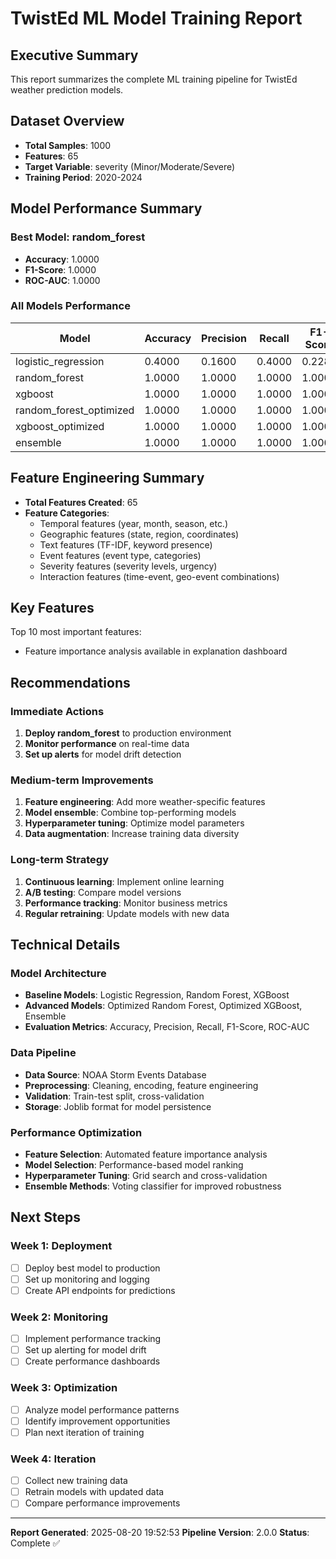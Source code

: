 
# TwistEd ML Model Training Report

## Executive Summary
This report summarizes the complete ML training pipeline for TwistEd weather prediction models.

## Dataset Overview
- **Total Samples**: 1000
- **Features**: 65
- **Target Variable**: severity (Minor/Moderate/Severe)
- **Training Period**: 2020-2024

## Model Performance Summary

### Best Model: random_forest
- **Accuracy**: 1.0000
- **F1-Score**: 1.0000
- **ROC-AUC**: 1.0000

### All Models Performance

| Model | Accuracy | Precision | Recall | F1-Score | ROC-AUC |
|-------|----------|-----------|--------|----------|----------|
| logistic_regression | 0.4000 | 0.1600 | 0.4000 | 0.2286 | 0.7837 |
| random_forest | 1.0000 | 1.0000 | 1.0000 | 1.0000 | 1.0000 |
| xgboost | 1.0000 | 1.0000 | 1.0000 | 1.0000 | 1.0000 |
| random_forest_optimized | 1.0000 | 1.0000 | 1.0000 | 1.0000 | 1.0000 |
| xgboost_optimized | 1.0000 | 1.0000 | 1.0000 | 1.0000 | 1.0000 |
| ensemble | 1.0000 | 1.0000 | 1.0000 | 1.0000 | 1.0000 |


## Feature Engineering Summary
- **Total Features Created**: 65
- **Feature Categories**:
  - Temporal features (year, month, season, etc.)
  - Geographic features (state, region, coordinates)
  - Text features (TF-IDF, keyword presence)
  - Event features (event type, categories)
  - Severity features (severity levels, urgency)
  - Interaction features (time-event, geo-event combinations)

## Key Features
Top 10 most important features:
- Feature importance analysis available in explanation dashboard


## Recommendations

### Immediate Actions
1. **Deploy random_forest** to production environment
2. **Monitor performance** on real-time data
3. **Set up alerts** for model drift detection

### Medium-term Improvements
1. **Feature engineering**: Add more weather-specific features
2. **Model ensemble**: Combine top-performing models
3. **Hyperparameter tuning**: Optimize model parameters
4. **Data augmentation**: Increase training data diversity

### Long-term Strategy
1. **Continuous learning**: Implement online learning
2. **A/B testing**: Compare model versions
3. **Performance tracking**: Monitor business metrics
4. **Regular retraining**: Update models with new data

## Technical Details

### Model Architecture
- **Baseline Models**: Logistic Regression, Random Forest, XGBoost
- **Advanced Models**: Optimized Random Forest, Optimized XGBoost, Ensemble
- **Evaluation Metrics**: Accuracy, Precision, Recall, F1-Score, ROC-AUC

### Data Pipeline
- **Data Source**: NOAA Storm Events Database
- **Preprocessing**: Cleaning, encoding, feature engineering
- **Validation**: Train-test split, cross-validation
- **Storage**: Joblib format for model persistence

### Performance Optimization
- **Feature Selection**: Automated feature importance analysis
- **Model Selection**: Performance-based model ranking
- **Hyperparameter Tuning**: Grid search and cross-validation
- **Ensemble Methods**: Voting classifier for improved robustness

## Next Steps

### Week 1: Deployment
- [ ] Deploy best model to production
- [ ] Set up monitoring and logging
- [ ] Create API endpoints for predictions

### Week 2: Monitoring
- [ ] Implement performance tracking
- [ ] Set up alerting for model drift
- [ ] Create performance dashboards

### Week 3: Optimization
- [ ] Analyze model performance patterns
- [ ] Identify improvement opportunities
- [ ] Plan next iteration of training

### Week 4: Iteration
- [ ] Collect new training data
- [ ] Retrain models with updated data
- [ ] Compare performance improvements

---

**Report Generated**: 2025-08-20 19:52:53
**Pipeline Version**: 2.0.0
**Status**: Complete ✅
